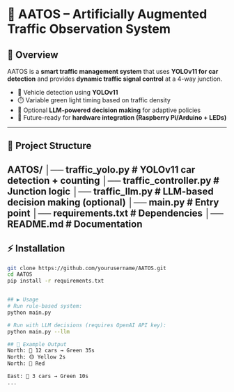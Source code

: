 # 🚦 AATOS – Artificially Augmented Traffic Observation System

## 📌 Overview
AATOS is a **smart traffic management system** that uses **YOLOv11 for car detection** and provides **dynamic traffic signal control** at a 4-way junction.

- 🚗 Vehicle detection using **YOLOv11**
- ⏱️ Variable green light timing based on traffic density
- 🤖 Optional **LLM-powered decision making** for adaptive policies
- 🔧 Future-ready for **hardware integration (Raspberry Pi/Arduino + LEDs)**

---

## 📂 Project Structure
AATOS/
│── traffic_yolo.py # YOLOv11 car detection + counting
│── traffic_controller.py # Junction logic
│── traffic_llm.py # LLM-based decision making (optional)
│── main.py # Entry point
│── requirements.txt # Dependencies
│── README.md # Documentation
---

## ⚡ Installation
```bash
git clone https://github.com/yourusername/AATOS.git
cd AATOS
pip install -r requirements.txt


## ▶️ Usage
# Run rule-based system:
python main.py

# Run with LLM decisions (requires OpenAI API key):
python main.py --llm

## 🚀 Example Output
North: 🚗 12 cars → Green 35s
North: 🟡 Yellow 2s
North: 🔴 Red

East: 🚗 3 cars → Green 10s
...
